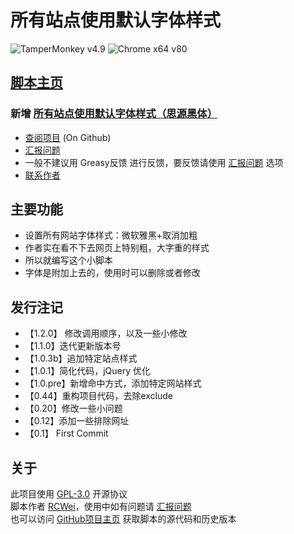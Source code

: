 # 所有站点使用默认字体样式

![TamperMonkey v4.9](https://img.shields.io/badge/TamperMonkey-v4.9-brightgreen.svg) ![Chrome x64 v80](https://img.shields.io/badge/Chrome%20x64-v80.0-brightgreen.svg)

## [脚本主页](https://greasyfork.org/zh-CN/scripts/397585-所有站点使用默认字体样式)

### 新增 [所有站点使用默认字体样式（思源黑体）](https://greasyfork.org/zh-CN/scripts/398236)

- [查阅项目](https://github.com/weirick/AllSiteDefaultFont) (On Github)
- [汇报问题](https://github.com/weirick/AllSiteDefaultFont/issues)
- 一般不建议用 Greasy反馈 进行反馈，要反馈请使用 [汇报问题](https://github.com/weirick/AllSiteDefaultFont/issues) 选项
- [联系作者](mailto:rcwei44@qq.com)

## 主要功能

- 设置所有网站字体样式：微软雅黑+取消加粗
- 作者实在看不下去网页上特别粗，大字重的样式
- 所以就编写这个小脚本
- 字体是附加上去的，使用时可以删除或者修改

## 发行注记  

- 【1.2.0】 修改调用顺序，以及一些小修改
- 【1.1.0】迭代更新版本号
- 【1.0.3b】追加特定站点样式
- 【1.0.1】简化代码，jQuery 优化
- 【1.0.pre】新增命中方式，添加特定网站样式
- 【0.44】重构项目代码，去除exclude
- 【0.20】修改一些小问题
- 【0.12】添加一些排除网址
- 【0.1】 First Commit

## 关于

此项目使用 [GPL-3.0](https://opensource.org/licenses/GPL-3.0) 开源协议  
脚本作者 [RCWei](https://weibo.com/rcwei28)，使用中如有问题请 [汇报问题](https://github.com/rickweii/AllSiteDefaultFont/issues)  
也可以访问 [GitHub项目主页](https://github.com/weirick/AllSiteDefaultFont) 获取脚本的源代码和历史版本